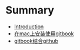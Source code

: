 # Summary

* [Introduction](README.md)
* [在mac上安装使用gitbook](chapter1.md)
* [gitbook结合github](gitbook结合github.md)

